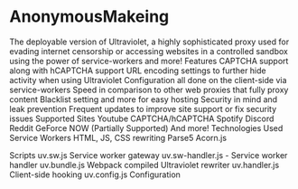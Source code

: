 # AnonymousMakeing
The deployable version of Ultraviolet, a highly sophisticated proxy used for evading internet censorship or accessing websites in a controlled sandbox using the power of service-workers and more!
Features
CAPTCHA support along with hCAPTCHA support
URL encoding settings to further hide activity when using Ultraviolet
Configuration all done on the client-side via service-workers
Speed in comparison to other web proxies that fully proxy content
Blacklist setting and more for easy hosting
Security in mind and leak prevention
Frequent updates to improve site support or fix security issues
Supported Sites
Youtube
CAPTCHA/hCAPTCHA
Spotify
Discord
Reddit
GeForce NOW (Partially Supported)
And more!
Technologies Used
Service Workers
HTML, JS, CSS rewriting
Parse5
Acorn.js

Scripts
uv.sw.js Service worker gateway
uv.sw-handler.js - Service worker handler
uv.bundle.js Webpack compiled Ultraviolet rewriter
uv.handler.js Client-side hooking
uv.config.js Configuration
